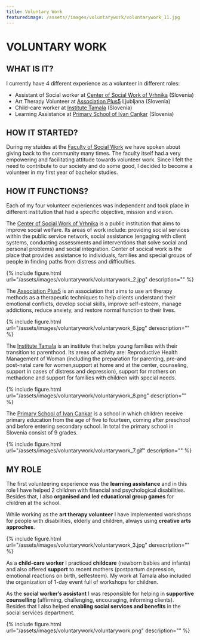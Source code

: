 ```yaml
---
title: Voluntary Work
featuredimage: /assets//images/voluntarywork/voluntarywork_11.jpg
---
```

# VOLUNTARY WORK

## WHAT IS IT?

I currently have 4 different experience as a volunteer in different roles:

- Assistant of Social worker at [Center of Social Work of Vrhnika](http://www.csd-vrhnika.com/) (Slovenia)
- Art Therapy Volunteer at [Association Plus5](https://pomoczumetnostjo.blogspot.pt/) Ljubljana (Slovenia)
- Child-care worker at [Institute Tamala](http://www.prostovoljstvo.org/index.php?t=itemOrganization&uid=3847) (Slovenia)
- Learning Assistance at [Primary School of Ivan Cankar](http://www.osivanacankarja.si/) (Slovenia)


## HOW IT STARTED?

During my stuides at the [Faculty of Social Work](https://www.fsd.uni-lj.si/) we have spoken about giving back to the community many times. The faculty itself had a very empowering and facilitating attitude towards volunteer work. Since I felt the need to contribute to our society and do some good, I decided to become a volunteer in my first year of bachelor studies.

## HOW IT FUNCTIONS?

Each of my four volunteer experiences was independent and took place in different institution that had a specific objective, mission and vision. 

The [Center of Social Work of Vrhnika](http://www.csd-vrhnika.com/) is a public institution that aims to improve social welfare. Its areas of work include: providing social services within the public service network, social assistance (engaging with client systems, conducting assessments and interventions that solve social and personal problems) and social integration. 
Center of socical work is the place that provides assistance to individuals, families and special groups of people in finding paths from distress and difficulties.

{% include figure.html url="/assets/images/voluntarywork/voluntarywork_2.jpg" description="" %}

The [Association Plus5](https://pomoczumetnostjo.blogspot.pt/) is an association that aims to use art therapy methods as a therapeutic techniques to help clients understand their emotional conflicts, develop social skills, improve self-esteem, manage addictions, reduce anxiety, and restore normal function to their lives.

{% include figure.html url="/assets/images/voluntarywork/voluntarywork_6.jpg" derescription="" %}

The [Institute Tamala](http://www.prostovoljstvo.org/index.php?t=itemOrganization&uid=3847) is an institute that helps young families with their transition to parenthood. Its areas of activity are: Reproductive Health Management of Woman (including the preparation for parenting, pre-and post-natal care for women,support at home and at the center, counseling, support in cases of distress and depression), support for mothers on methadone and support for families with children with special needs.


{% include figure.html url="/assets/images/voluntarywork/voluntarywork_8.png" description="" %}

The [Primary School of Ivan Cankar](http://www.osivanacankarja.si/) is a school in which children receive primary education from the age of five to fourteen, coming after preschool and before entering secondary school. In total the primary school in Slovenia consist of 9 grades. 


{% include figure.html url="/assets/images/voluntarywork/voluntarywork_7.gif" description="" %}


## MY ROLE

The first volunteering experience was the **learning assistance** and in this role I have helped 2 children with financial and psychological disabilities. Besides that, I also **organised and led educational group games** for children at the school.

While working as the **art therapy volunteer** I have implemented workshops for people with disabilities, elderly and children, always using **creative arts approches**.

{% include figure.html url="/assets/images/voluntarywork/voluntarywork_3.jpg" derescription="" %}

As a **child-care worker** I practiced **childcare** (newborn babies and infants) and also offered **support** to recent mothers (postpartum depression, emotional reactions on birth, selfesteem). My work at Tamala also included the organization of 1-day event full of workshops for children.

As the **social worker’s assistant** I was responsible for helping in **supportive counselling** (affirming, challenging, encouraging, informing clients). Besides that I also helped **enabling social services and benefits** in the social services department.


{% include figure.html url="/assets/images/voluntarywork/voluntarywork.png" description="" %}

